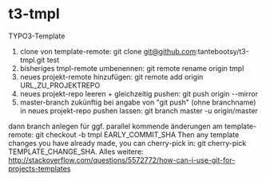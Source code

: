 # t3-tmpl
TYPO3-Template

1. clone von template-remote: git clone git@github.com:tantebootsy/t3-tmpl.git test
2. bisheriges tmpl-remote umbenennen: git remote rename origin tmpl
3. neues projekt-remote hinzufügen: git remote add origin URL_ZU_PROJEKTREPO
4. neues projekt-repo leeren + gleichzeitig pushen: git push origin --mirror
5. master-branch zukünftig bei angabe von "git push" (ohne branchname) in neues projekt-repo pushen lassen: git branch master -u origin/master

dann branch anlegen für ggf. parallel kommende änderungen am template-remote: git checkout -b tmpl EARLY_COMMIT_SHA
Then any template changes you have already made, you can cherry-pick in: git cherry-pick TEMPLATE_CHANGE_SHA. Alles weitere: http://stackoverflow.com/questions/5572772/how-can-i-use-git-for-projects-templates
